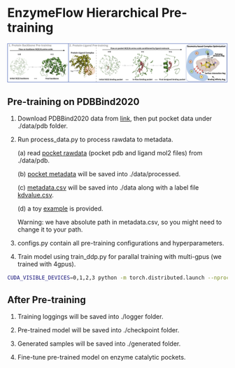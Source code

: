 # EnzymeFlow Hierarchical Pre-training

![pretrain](../image/pretrain.jpg)

## Pre-training on PDBBind2020

1. Download PDBBind2020 data from [link](https://www.pdbbind-plus.org.cn/download), then put pocket data under ./data/pdb folder.

2. Run process_data.py to process rawdata to metadata.

   (a) read [pocket rawdata](https://github.com/WillHua127/EnzymeFlow/tree/main/Pretrain/data/pdb) (pocket pdb and ligand mol2 files) from ./data/pdb.
   
   (b) [pocket metadata](https://github.com/WillHua127/EnzymeFlow/tree/main/Pretrain/data/processed) will be saved into ./data/processed.
   
   (c) [metadata.csv](https://github.com/WillHua127/EnzymeFlow/blob/main/Pretrain/data/metadata.csv) will be saved into ./data along with a label file [kdvalue.csv](https://github.com/WillHua127/EnzymeFlow/blob/main/Pretrain/data/kdvalue.csv).
   
   (d) a toy [example](https://github.com/WillHua127/EnzymeFlow/tree/main/Pretrain/data/pdb/6nvl) is provided.

   Warning: we have absolute path in metadata.csv, so you might need to change it to your path.

4. configs.py contain all pre-training configurations and hyperparameters.

5. Train model using train_ddp.py for parallal training with multi-gpus (we trained with 4gpus).
```bash
CUDA_VISIBLE_DEVICES=0,1,2,3 python -m torch.distributed.launch --nproc_per_node=4 train_ddp.py
```

## After Pre-training

1. Training loggings will be saved into ./logger folder.

2. Pre-trained model will be saved into ./checkpoint folder.

3. Generated samples will be saved into ./generated folder.

4. Fine-tune pre-trained model on enzyme catalytic pockets.
